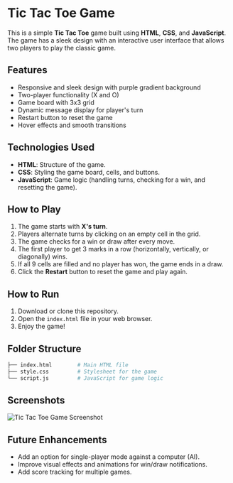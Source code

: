 # Tic Tac Toe Game

This is a simple **Tic Tac Toe** game built using **HTML**, **CSS**, and **JavaScript**. The game has a sleek design with an interactive user interface that allows two players to play the classic game.

## Features

- Responsive and sleek design with purple gradient background
- Two-player functionality (X and O)
- Game board with 3x3 grid
- Dynamic message display for player's turn
- Restart button to reset the game
- Hover effects and smooth transitions

## Technologies Used

- **HTML**: Structure of the game.
- **CSS**: Styling the game board, cells, and buttons.
- **JavaScript**: Game logic (handling turns, checking for a win, and resetting the game).

## How to Play

1. The game starts with **X's turn**.
2. Players alternate turns by clicking on an empty cell in the grid.
3. The game checks for a win or draw after every move.
4. The first player to get 3 marks in a row (horizontally, vertically, or diagonally) wins.
5. If all 9 cells are filled and no player has won, the game ends in a draw.
6. Click the **Restart** button to reset the game and play again.

## How to Run

1. Download or clone this repository.
2. Open the `index.html` file in your web browser.
3. Enjoy the game!

## Folder Structure

```bash
├── index.html        # Main HTML file
├── style.css         # Stylesheet for the game
└── script.js         # JavaScript for game logic
```

## Screenshots

![Tic Tac Toe Game Screenshot](screenshot.png) 

## Future Enhancements

- Add an option for single-player mode against a computer (AI).
- Improve visual effects and animations for win/draw notifications.
- Add score tracking for multiple games.
